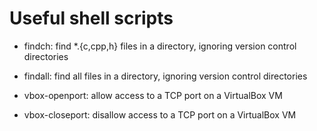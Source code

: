 # Useful shell scripts

 * findch: find *.{c,cpp,h} files in a directory, ignoring version
   control directories

 * findall: find all files in a directory, ignoring version control
   directories

 * vbox-openport: allow access to a TCP port on a VirtualBox VM

 * vbox-closeport: disallow access to a TCP port on a VirtualBox VM
